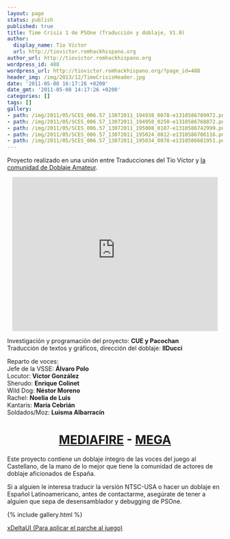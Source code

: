 ```yaml
---
layout: page
status: publish
published: true
title: Time Crisis 1 de PSOne (Traducción y doblaje, V1.0)
author:
  display_name: Tío Víctor
  url: http://tiovictor.romhackhispano.org
author_url: http://tiovictor.romhackhispano.org
wordpress_id: 488
wordpress_url: http://tiovictor.romhackhispano.org/?page_id=488
header_img: /img/2013/12/TimeCrisisHeader.jpg
date: '2011-05-08 16:17:26 +0200'
date_gmt: '2011-05-08 14:17:26 +0200'
categories: []
tags: []
gallery:
- path: /img/2011/05/SCES_006.57_13072011_194938_0078-e1310586789972.png
- path: /img/2011/05/SCES_006.57_13072011_194950_0250-e1310586768872.png
- path: /img/2011/05/SCES_006.57_13072011_195008_0187-e1310586742999.png
- path: /img/2011/05/SCES_006.57_13072011_195024_0812-e1310586706116.png
- path: /img/2011/05/SCES_006.57_13072011_195034_0078-e1310586681951.png
---
```

Proyecto realizado en una unión entre Traducciones del Tío Víctor y 
[la comunidad de Doblaje Amateur](http://www.doblajeamateur.tk).

<p style="text-align: center;"><iframe src="https://www.youtube-nocookie.com/embed/HV5kQKweX2w?rel=0" width="480" height="360" frameborder="0" allowfullscreen="allowfullscreen"></iframe></p>

Investigación y programación del proyecto: **CUE y Pacochan**  
Traducción de textos y gráficos, dirección del doblaje: **IlDucci**

Reparto de voces:  
Jefe de la VSSE: **Álvaro Polo**  
Locutor: **Víctor González**  
Sherudo: **Enrique Colinet**  
Wild Dog: **Néstor Moreno**  
Rachel: **Noelia de Luis**  
Kantaris: **María Cebrián**  
Soldados/Moz: **Luisma Albarracín**

<h1 style="text-align: center;"><strong><a href="http://www.mediafire.com/download/kcm26cxmbnnx08t/TimeCrisisPSOneESP10.7z">MEDIAFIRE</a> - <a href="https://mega.nz/#!BU9SQQ7I!LazeE2rOZiqPJn42nERMHbq2U8qbA00jj0HcWT08_YQ">MEGA</a></strong></h1>

Este proyecto contiene un doblaje íntegro de las voces del juego al Castellano, 
de la mano de lo mejor que tiene la comunidad de actores de doblaje aficionados 
de España.

Si a alguien le interesa traducir la versión NTSC-USA o hacer un doblaje en Español 
Latinoamericano, antes de contactarme, asegúrate de tener a alguien que sepa de 
desensamblador y debugging de PSOne.

{% include gallery.html %}

[xDeltaUI (Para aplicar el parche al juego)](http://www.romhacking.net/utilities/598/)
